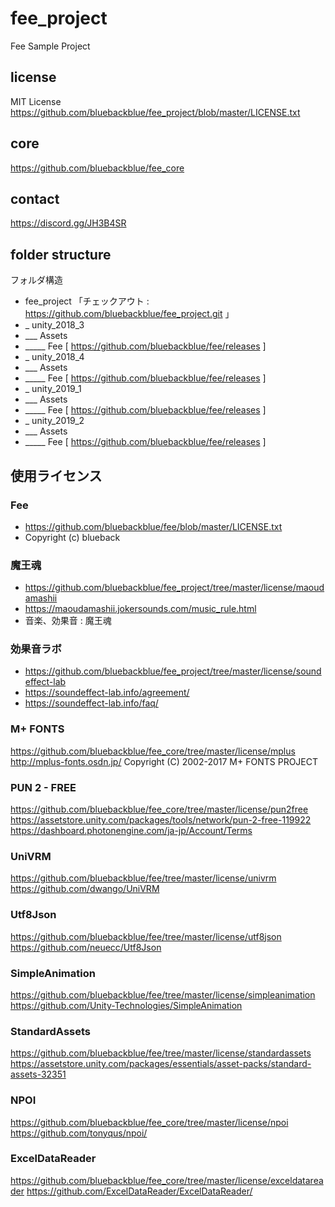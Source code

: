 # fee_project
Fee Sample Project

## license
MIT License
https://github.com/bluebackblue/fee_project/blob/master/LICENSE.txt

## core
https://github.com/bluebackblue/fee_core

## contact
https://discord.gg/JH3B4SR

## folder structure
フォルダ構造
* fee_project 「チェックアウト : https://github.com/bluebackblue/fee_project.git 」
* _ unity_2018_3
* ___ Assets
* _____ Fee [ https://github.com/bluebackblue/fee/releases ]
* _ unity_2018_4
* ___ Assets
* _____ Fee [ https://github.com/bluebackblue/fee/releases ]
* _ unity_2019_1
* ___ Assets
* _____ Fee [ https://github.com/bluebackblue/fee/releases ]
* _ unity_2019_2
* ___ Assets
* _____ Fee [ https://github.com/bluebackblue/fee/releases ]

## 使用ライセンス

### Fee
* https://github.com/bluebackblue/fee/blob/master/LICENSE.txt
* Copyright (c) blueback

### 魔王魂
* https://github.com/bluebackblue/fee_project/tree/master/license/maoudamashii
* https://maoudamashii.jokersounds.com/music_rule.html
* 音楽、効果音 : 魔王魂

### 効果音ラボ
* https://github.com/bluebackblue/fee_project/tree/master/license/soundeffect-lab
* https://soundeffect-lab.info/agreement/
* https://soundeffect-lab.info/faq/

### M+ FONTS
https://github.com/bluebackblue/fee_core/tree/master/license/mplus
http://mplus-fonts.osdn.jp/
Copyright (C) 2002-2017 M+ FONTS PROJECT

### PUN 2 - FREE
https://github.com/bluebackblue/fee_core/tree/master/license/pun2free
https://assetstore.unity.com/packages/tools/network/pun-2-free-119922
https://dashboard.photonengine.com/ja-jp/Account/Terms

### UniVRM
https://github.com/bluebackblue/fee/tree/master/license/univrm
https://github.com/dwango/UniVRM

### Utf8Json
https://github.com/bluebackblue/fee/tree/master/license/utf8json
https://github.com/neuecc/Utf8Json

### SimpleAnimation
https://github.com/bluebackblue/fee/tree/master/license/simpleanimation
https://github.com/Unity-Technologies/SimpleAnimation

### StandardAssets
https://github.com/bluebackblue/fee/tree/master/license/standardassets
https://assetstore.unity.com/packages/essentials/asset-packs/standard-assets-32351

### NPOI
https://github.com/bluebackblue/fee_core/tree/master/license/npoi
https://github.com/tonyqus/npoi/

### ExcelDataReader
https://github.com/bluebackblue/fee_core/tree/master/license/exceldatareader
https://github.com/ExcelDataReader/ExcelDataReader/


